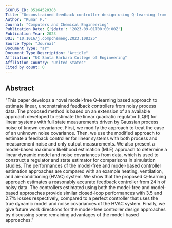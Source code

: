 ```yaml
---
SCOPUS_ID: 85164520383
Title: "Unconstrained feedback controller design using Q-learning from noisy process data"
Author: "Kumar P."
Journal: "Computers and Chemical Engineering"
Publication Date: {'$date': '2023-09-01T00:00:00Z'}
Publication Year: 2023
DOI: "10.1016/j.compchemeng.2023.108325"
Source Type: "Journal"
Document Type: "ar"
Document Type Description: "Article"
Affliation: "UC Santa Barbara College of Engineering"
Affliation Country: "United States"
Cited by count: 0
---
```


## Abstract
"This paper develops a novel model-free Q-learning based approach to estimate linear, unconstrained feedback controllers from noisy process data. The proposed method is based on an extension of an available approach developed to estimate the linear quadratic regulator (LQR) for linear systems with full state measurements driven by Gaussian process noise of known covariance. First, we modify the approach to treat the case of an unknown noise covariance. Then, we use the modified approach to estimate a feedback controller for linear systems with both process and measurement noise and only output measurements. We also present a model-based maximum likelihood estimation (MLE) approach to determine a linear dynamic model and noise covariances from data, which is used to construct a regulator and state estimator for comparisons in simulation studies. The performances of the model-free and model-based controller estimation approaches are compared with an example heating, ventilation, and air-conditioning (HVAC) system. We show that the proposed Q-learning approach estimates a reasonably accurate feedback controller from 24 h of noisy data. The controllers estimated using both the model-free and model-based approaches provide similar closed-loop performances with 3.5 and 2.7% losses respectively, compared to a perfect controller that uses the true dynamic model and noise covariances of the HVAC system. Finally, we give future work directions for the model-free controller design approaches by discussing some remaining advantages of the model-based approaches."

